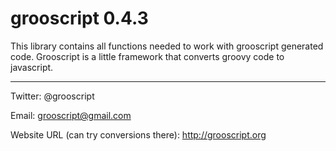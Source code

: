 grooscript 0.4.3
================

This library contains all functions needed to work with grooscript generated code. Grooscript is a little framework that converts groovy code to javascript.

---

Twitter: @grooscript

Email: grooscript@gmail.com

Website URL (can try conversions there): http://grooscript.org
